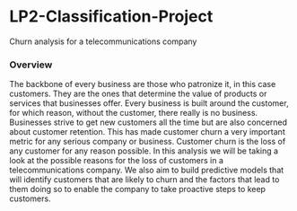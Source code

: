 # LP2-Classification-Project
Churn analysis for a telecommunications company

### Overview

The backbone of every business are those who patronize it, in this case customers. They are the ones that determine the value of products or services that businesses offer. Every business is built around the customer, for which reason, without the customer, there really is no business. Businesses strive to get new customers all the time but are also concerned about customer retention. This has made customer churn a very important metric for any serious company or business.
Customer churn is the loss of any customer for any reason possible. In this analysis we will be taking a look at the possible reasons for the loss of customers in a telecommunications company. We also aim to build predictive models that will identify customers that are likely to churn and the factors that lead to them doing so to enable the company to take proactive steps to keep customers.
